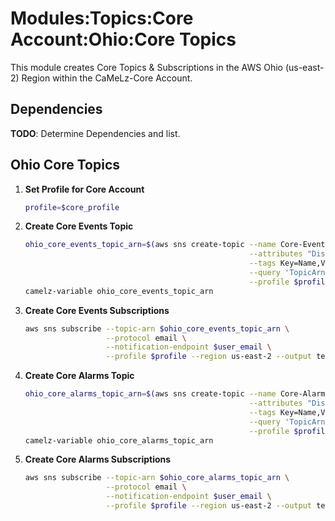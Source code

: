 # Modules:Topics:Core Account:Ohio:Core Topics

This module creates Core Topics & Subscriptions in the AWS Ohio (us-east-2) Region within the
CaMeLz-Core Account.

## Dependencies

**TODO**: Determine Dependencies and list.

## Ohio Core Topics

1. **Set Profile for Core Account**

    ```bash
    profile=$core_profile
    ```

1. **Create Core Events Topic**

    ```bash
    ohio_core_events_topic_arn=$(aws sns create-topic --name Core-Events \
                                                      --attributes "DisplayName=CMLC Events" \
                                                      --tags Key=Name,Value=Core-Events-Topic Key=Company,Value=CaMeLz Key=Environment,Value=Core \
                                                      --query 'TopicArn' \
                                                      --profile $profile --region us-east-2 --output text)
    camelz-variable ohio_core_events_topic_arn
    ```

1. **Create Core Events Subscriptions**

    ```bash
    aws sns subscribe --topic-arn $ohio_core_events_topic_arn \
                      --protocol email \
                      --notification-endpoint $user_email \
                      --profile $profile --region us-east-2 --output text
    ```

1. **Create Core Alarms Topic**

    ```bash
    ohio_core_alarms_topic_arn=$(aws sns create-topic --name Core-Alarms \
                                                      --attributes "DisplayName=CMLC Alarms" \
                                                      --tags Key=Name,Value=Core-Alarms-Topic Key=Company,Value=CaMeLz Key=Environment,Value=Core \
                                                      --query 'TopicArn' \
                                                      --profile $profile --region us-east-2 --output text)
    camelz-variable ohio_core_alarms_topic_arn
    ```

1. **Create Core Alarms Subscriptions**

    ```bash
    aws sns subscribe --topic-arn $ohio_core_alarms_topic_arn \
                      --protocol email \
                      --notification-endpoint $user_email \
                      --profile $profile --region us-east-2 --output text
    ```
